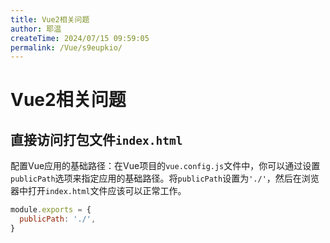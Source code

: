 ```yaml
---
title: Vue2相关问题
author: 耶温
createTime: 2024/07/15 09:59:05
permalink: /Vue/s9eupkio/
---
```

# Vue2相关问题

## 直接访问打包文件`index.html`

​	配置Vue应用的基础路径：在Vue项目的`vue.config.js`文件中，你可以通过设置`publicPath`选项来指定应用的基础路径。将`publicPath`设置为`'./'`，然后在浏览器中打开`index.html`文件应该可以正常工作。

```js
module.exports = {
  publicPath: './',
}
```

